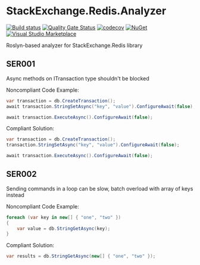 # StackExchange.Redis.Analyzer

[![Build status](https://ci.appveyor.com/api/projects/status/jyrrv262f1h9ipfn?svg=true)](https://ci.appveyor.com/project/olsh/stack-exchange-redis-analyzer)
[![Quality Gate Status](https://sonarcloud.io/api/project_badges/measure?project=stack-exchange-redis-analyzer&metric=alert_status)](https://sonarcloud.io/summary/new_code?id=stack-exchange-redis-analyzer)
[![codecov](https://codecov.io/gh/olsh/stack-exchange-redis-analyzer/branch/master/graph/badge.svg)](https://codecov.io/gh/olsh/stack-exchange-redis-analyzer)
[![NuGet](https://img.shields.io/nuget/v/StackExchange.Redis.Analyzer.svg)](https://www.nuget.org/packages/StackExchange.Redis.Analyzer/)
[![Visual Studio Marketplace](https://img.shields.io/vscode-marketplace/v/olsh.StackExchangeRedisAnalyzer.svg)](https://marketplace.visualstudio.com/items?itemName=olsh.StackExchangeRedisAnalyzer)

Roslyn-based analyzer for StackExchange.Redis library


## SER001

Async methods on ITransaction type shouldn't be blocked

Noncompliant Code Example:
```csharp
var transaction = db.CreateTransaction();
await transaction.StringSetAsync("key", "value").ConfigureAwait(false);

await transaction.ExecuteAsync().ConfigureAwait(false);
```

Compliant Solution:
```csharp
var transaction = db.CreateTransaction();
transaction.StringSetAsync("key", "value").ConfigureAwait(false);

await transaction.ExecuteAsync().ConfigureAwait(false);
```

## SER002

Sending commands in a loop can be slow, batch overload with array of keys instead

Noncompliant Code Example:
```csharp
foreach (var key in new[] { "one", "two" })
{
    var value = db.StringGetAsync(key);
}
```

Compliant Solution:
```csharp
var results = db.StringGetAsync(new[] { "one", "two" });
```
